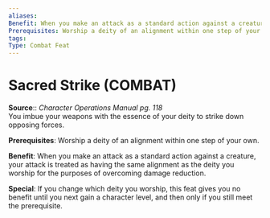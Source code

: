 ```yaml
---
aliases: 
Benefit: When you make an attack as a standard action against a creature, your attack is treated as having the same alignment as the deity you worship for the purposes of overcoming damage reduction.
Prerequisites: Worship a deity of an alignment within one step of your own.
tags: 
Type: Combat Feat
---
```


# Sacred Strike (COMBAT)

**Source**:: _Character Operations Manual pg. 118_  
You imbue your weapons with the essence of your deity to strike down opposing forces.

**Prerequisites**: Worship a deity of an alignment within one step of your own.

**Benefit**: When you make an attack as a standard action against a creature, your attack is treated as having the same alignment as the deity you worship for the purposes of overcoming damage reduction.

**Special**: If you change which deity you worship, this feat gives you no benefit until you next gain a character level, and then only if you still meet the prerequisite.
